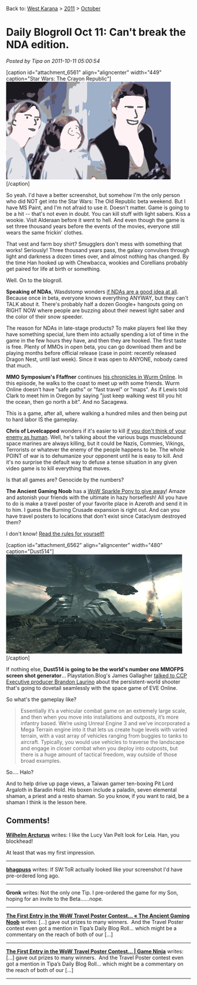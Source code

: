 Back to: [West Karana](/posts/westkarana.md) > [2011](/posts/2011/westkarana.md) > [October](./westkarana.md)
# Daily Blogroll Oct 11: Can't break the NDA edition.

*Posted by Tipa on 2011-10-11 05:00:54*

[caption id="attachment\_6561" align="aligncenter" width="449" caption="Star Wars: The Crayon Republic"][![](../../../uploads/2011/10/starwarsguys.jpg "Star Wars: The Crayon Republic")](../../../uploads/2011/10/starwarsguys.jpg)[/caption]

So yeah. I'd have a better screenshot, but somehow I'm the only person who did NOT get into the Star Wars: The Old Republic beta weekend. But I have MS Paint, and I'm not afraid to use it. Doesn't matter. Game is going to be a hit -- that's not even in doubt. You can kill stuff with light sabers. Kiss a wookie. Visit Alderaan before it went to hell. And even though the game is set three thousand years before the events of the movies, everyone still wears the same frickin' clothes.

That vest and farm boy shirt? Smugglers don't mess with something that works! Seriously! Three thousand years pass, the galaxy convulses through light and darkness a dozen times over, and almost nothing has changed. By the time Han hooked up with Chewbacca, wookies and Corellians probably get paired for life at birth or something.

Well. On to the blogroll.

**Speaking of NDAs**, Wasdstomp wonders [if NDAs are a good idea at all](http://www.wasdstomp.com/2011/10/are-ndas-really-good-idea.html). Because once in beta, everyone knows everything ANYWAY, but they can't TALK about it. There's probably half a dozen Google+ hangouts going on RIGHT NOW where people are buzzing about their newest light saber and the color of their snow speeder.

The reason for NDAs in late-stage products? To make players feel like they have something special, lure them into actually spending a lot of time in the game in the few hours they have, and then they are hooked. The first taste is free. Plenty of MMOs in open beta, you can go download them and be playing months before official release (case in point: recently released Dragon Nest, until last week). Since it was open to ANYONE, nobody cared that much.

**MMO Symposium's Ffaffner** continues [his chronicles in Wurm Online](http://www.mmo-symposium.com/2725/wurm-online-travelling-wildlife/). In this episode, he walks to the coast to meet up with some friends. Wurm Online doesn't have "safe paths" or "fast travel" or "maps". As if Lewis told Clark to meet him in Oregon by saying "just keep walking west till you hit the ocean, then go north a bit". And no Sacagewa.

This is a game, after all, where walking a hundred miles and then being put to hard labor IS the gameplay.

**Chris of Levelcapped** wonders if it's easier to kill [if you don't think of your enemy as human](http://www.levelcapped.com/2011/10/10/the-enemy-is-not-us/). Well, he's talking about the various bugs musclebound space marines are always killing, but it could be Nazis, Commies, Vikings, Terrorists or whatever the enemy of the people happens to be. The whole POINT of war is to dehumanize your opponent until he is easy to kill. And it's no surprise the default way to defuse a tense situation in any given video game is to kill everything that moves.

Is that all games are? Genocide by the numbers?

**The Ancient Gaming Noob** has a [WoW Sparkle Pony to give away](http://tagn.wordpress.com/2011/10/10/azeroth-travel-poster-contest-win-a-sparkle-pony/)! Amaze and astonish your friends with the ultimate in hazy horseflesh! All you have to do is make a travel poster of your favorite place in Azeroth and send it in to him. I guess the Burning Crusade expansion is right out. And can you have travel posters to locations that don't exist since Cataclysm destroyed them?

I don't know! [Read the rules for yourself!](http://tagn.wordpress.com/2011/10/10/azeroth-travel-poster-contest-win-a-sparkle-pony/)

[caption id="attachment\_6562" align="aligncenter" width="480" caption="Dust514"][![](../../../uploads/2011/10/dust514-480x270.jpg "Dust514")](../../../uploads/2011/10/dust514.jpg)[/caption]

If nothing else, **Dust514 is going to be the world's number one MMOFPS screen shot generator**... Playstation.Blog's James Gallagher [talked to CCP Executive producer Brandon Laurino](http://blog.eu.playstation.com/2011/10/10/dust-514-interview-changing-console-shooters-forever/) about the persistent-world shooter that's going to dovetail seamlessly with the space game of EVE Online. 

So what's the gameplay like?


> Essentially it’s a vehicular combat game on an extremely large scale, and then when you move into installations and outposts, it’s more infantry based. We’re using Unreal Engine 3 and we’ve incorporated a Mega Terrain engine into it that lets us create huge levels with varied terrain, with a vast array of vehicles ranging from buggies to tanks to aircraft. Typically, you would use vehicles to traverse the landscape and engage in closer combat when you deploy into outposts, but there is a huge amount of tactical freedom, way outside of those broad examples.



So.... Halo?

And to help drive up page views, a Taiwan gamer ten-boxing Pit Lord Argaloth in Baradin Hold. His boxen include a paladin, seven elemental shaman, a priest and a resto shaman. So you know, if you want to raid, be a shaman I think is the lesson here.


## Comments!

**[Wilhelm Arcturus](http://tagn.wordpress.com/)** writes: I like the Lucy Van Pelt look for Leia. Han, you blockhead!

At least that was my first impression.

---

**[bhagpuss](http://bhagpuss.blogspot.com/)** writes: If SW:ToR actually looked like your screenshot I'd have pre-ordered long ago.

---

**Gronk** writes: Not the only one Tip. I pre-ordered the game for my Son, hoping for an invite to the Beta......nope.

---

**[The First Entry in the WoW Travel Poster Contest&#8230; &laquo; The Ancient Gaming Noob](http://tagn.wordpress.com/2011/10/17/the-first-entry-in-the-wow-travel-poster-contest/)** writes: [...] gave out prizes to many winners.  And the Travel Poster contest even got a mention in Tipa’s Daily Blog Roll… which might be a commentary on the reach of both of our [...]

---

**[The First Entry in the WoW Travel Poster Contest… | Game Ninja](http://gamenin.info/2011/10/17/the-first-entry-in-the-wow-travel-poster-contest%e2%80%a6/)** writes: [...] gave out prizes to many winners.  And the Travel Poster contest even got a mention in Tipa’s Daily Blog Roll… which might be a commentary on the reach of both of our [...]

---

